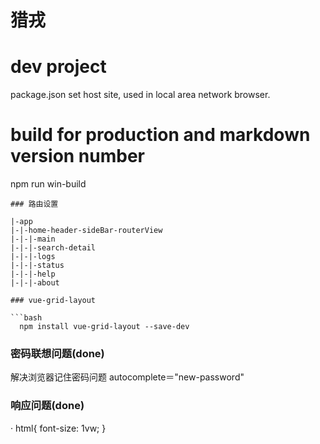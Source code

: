# 猎戎

# dev project
package.json set host site, used in local area network browser.

# build for production and markdown version number
npm run win-build


```
### 路由设置

|-app
|-|-home-header-sideBar-routerView
|-|-|-main
|-|-|-search-detail
|-|-|-logs
|-|-|-status
|-|-|-help
|-|-|-about

### vue-grid-layout

```bash
  npm install vue-grid-layout --save-dev
```


### 密码联想问题(done)
  
  解决浏览器记住密码问题
  autocomplete＝"new-password"

### 响应问题(done)

  · html{
    font-size: 1vw; 
  }